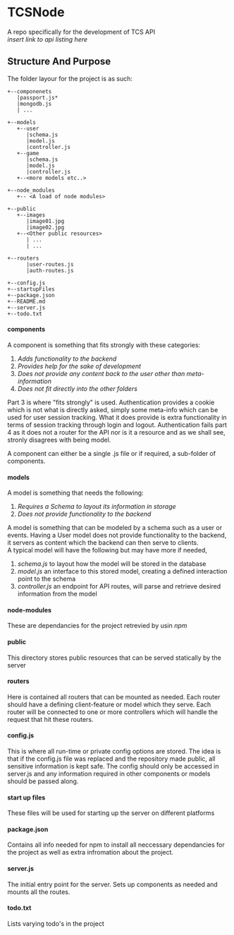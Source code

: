 # TCSNode

A repo specifically for the development of TCS API<br>
*insert link to api listing here*

## Structure And Purpose

The folder layour for the project is as such:
```
+--componenets 
   |passport.js*
   |mongodb.js
   | ...
   
+--models 
   +--user
      |schema.js
      |model.js
      |controller.js
   +--game
      |schema.js
      |model.js
      |controller.js
   +--<more models etc..>
   
+--node_modules
   +-- <A load of node modules>
   
+--public
   +--images
      |image01.jpg
      |image02.jpg
   +--<Other public resources>
      | ...
      | ...
      
+--routers
      |user-routes.js
      |auth-routes.js
     
+--config.js
+--startupFiles
+--package.json
+--README.md
+--server.js
+--todo.txt
```
#### components

A component is something that fits strongly with these categories:<br>
1. *Adds functionality to the backend* <br>
2. *Provides help for the sake of development* <br>
3. *Does not provide any content back to the user other than meta-information* <br>
4. *Does not fit directly into the other folders* <br>

Part 3 is where "fits strongly" is used. Authentication provides a cookie which is not what is directly asked, simply some meta-info which can be used for user session tracking. What it does provide is extra functionality in terms of session tracking through login and logout. Authentication fails part 4 as it does not a router for the API nor is it a resource and as we shall see, stronly disagrees with being model.

A component can either be a single .js file or if required, a sub-folder of components.

#### models

A model is something that needs the following:<br>
1. *Requires a Schema to layout its information in storage*
2. *Does not provide functionality to the backend*

A model is something that can be modeled by a schema such as a user or events. Having a User model does not provide functionality to the backend, it servers as content which the backend can then serve to clients. <br>
A typical model will have the following but may have more if needed, <br>
1. *schema.js* to layout how the model will be stored in the database
2. *model.js* an interface to this stored model, creating a defined interaction point to the schema
3. *controller.js* an endpoint for API routes, will parse and retrieve desired information from the model

#### node-modules

These are dependancies for the project retrevied by usin *npm*

#### public

This directory stores public resources that can be served statically by the server

#### routers

Here is contained all routers that can be mounted as needed. Each router should have a defining client-feature or model which they serve. Each router will be connected to one or more controllers which will handle the request that hit these routers.

#### config.js

This is where all run-time or private config options are stored. The idea is that if the config.js file was replaced and the repository made public, all sensitive information is kept safe. The config should only be accessed in server.js and any information required in other components or models should be passed along.

#### start up files

These files will be used for starting up the server on different platforms

#### package.json

Contains all info needed for npm to install all neccessary dependancies for the project as well as extra infromation about the project.

#### server.js

The initial entry point for the server. Sets up components as needed and mounts all the routes.

#### todo.txt

Lists varying todo's in the project
